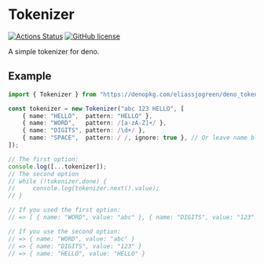 # Tokenizer
[![Actions Status](https://github.com/eliassjogreen/deno_tokenizer/workflows/Tests/badge.svg)](https://github.com/eliassjogreen/deno_tokenizer/actions)
[![GitHub license](https://img.shields.io/github/license/eliassjogreen/deno_tokenizer)](https://github.com/eliassjogreen/deno_tokenizer)

A simple tokenizer for deno.

## Example
```TypeScript
import { Tokenizer } from "https://denopkg.com/eliassjogreen/deno_tokenizer/mod.ts";

const tokenizer = new Tokenizer("abc 123 HELLO", [
    { name: "HELLO",  pattern: "HELLO" },
    { name: "WORD",   pattern: /[a-zA-Z]+/ },
    { name: "DIGITS", pattern: /\d+/ },
    { name: "SPACE",  pattern: / /, ignore: true }, // Or leave name blank and remove "ignore: true"
]);

// The first option:
console.log([...tokenizer]);
// The second option
// while (!tokenizer.done) {
//     console.log(tokenizer.next().value);
// }

// If you used the first option:
// => [ { name: "WORD", value: "abc" }, { name: "DIGITS", value: "123" }, { name: "HELLO", value: "HELLO" } ]

// If you use the second option:
// => { name: "WORD", value: "abc" }
// => { name: "DIGITS", value: "123" }
// => { name: "HELLO", value: "HELLO" }

```
